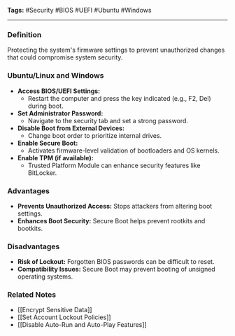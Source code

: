 **Tags:** #Security #BIOS #UEFI #Ubuntu #Windows

---

### **Definition**

Protecting the system's firmware settings to prevent unauthorized changes that could compromise system security.

### **Ubuntu/Linux and Windows**

- **Access BIOS/UEFI Settings:**
    - Restart the computer and press the key indicated (e.g., F2, Del) during boot.
- **Set Administrator Password:**
    - Navigate to the security tab and set a strong password.
- **Disable Boot from External Devices:**
    - Change boot order to prioritize internal drives.
- **Enable Secure Boot:**
    - Activates firmware-level validation of bootloaders and OS kernels.
- **Enable TPM (if available):**
    - Trusted Platform Module can enhance security features like BitLocker.

### **Advantages**

- **Prevents Unauthorized Access:** Stops attackers from altering boot settings.
- **Enhances Boot Security:** Secure Boot helps prevent rootkits and bootkits.

### **Disadvantages**

- **Risk of Lockout:** Forgotten BIOS passwords can be difficult to reset.
- **Compatibility Issues:** Secure Boot may prevent booting of unsigned operating systems.

### **Related Notes**

- [[Encrypt Sensitive Data]]
- [[Set Account Lockout Policies]]
- [[Disable Auto-Run and Auto-Play Features]]